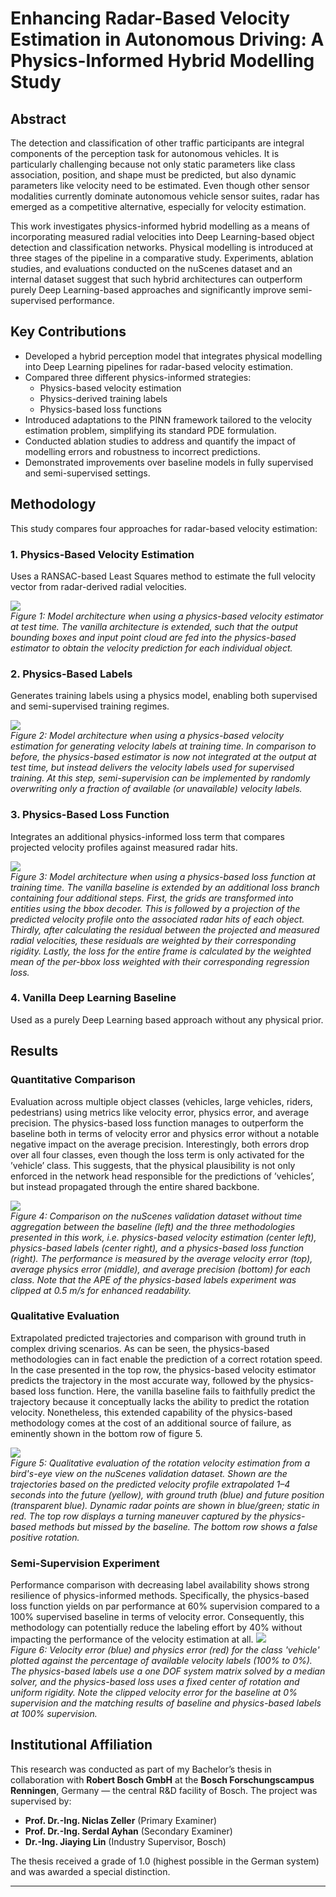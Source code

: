 # Enhancing Radar-Based Velocity Estimation in Autonomous Driving: A Physics-Informed Hybrid Modelling Study

## Abstract

The detection and classification of other traffic participants are integral components of the perception task for autonomous vehicles. It is particularly challenging because not only static parameters like class association, position, and shape must be predicted, but also dynamic parameters like velocity need to be estimated. Even though other sensor modalities currently dominate autonomous vehicle sensor suites, radar has emerged as a competitive alternative, especially for velocity estimation.

This work investigates physics-informed hybrid modelling as a means of incorporating measured radial velocities into Deep Learning-based object detection and classification networks. Physical modelling is introduced at three stages of the pipeline in a comparative study. Experiments, ablation studies, and evaluations conducted on the nuScenes dataset and an internal dataset suggest that such hybrid architectures can outperform purely Deep Learning-based approaches and significantly improve semi-supervised performance.

## Key Contributions

- Developed a hybrid perception model that integrates physical modelling into Deep Learning pipelines for radar-based velocity estimation.
- Compared three different physics-informed strategies:
  - Physics-based velocity estimation
  - Physics-derived training labels
  - Physics-based loss functions
- Introduced adaptations to the PINN framework tailored to the velocity estimation problem, simplifying its standard PDE formulation.
- Conducted ablation studies to address and quantify the impact of modelling errors and robustness to incorrect predictions.
- Demonstrated improvements over baseline models in fully supervised and semi-supervised settings.

## Methodology

This study compares four approaches for radar-based velocity estimation:

### 1. Physics-Based Velocity Estimation

Uses a RANSAC-based Least Squares method to estimate the full velocity vector from radar-derived radial velocities.

![](images/physics_based_estimator_architecture_at_test_time_extended.PNG)  
*Figure 1: Model architecture when using a physics-based velocity estimator at test time. The vanilla architecture is extended, such that the output bounding boxes and input point cloud are fed into the physics-based estimator to obtain the velocity prediction for each individual object.*

### 2. Physics-Based Labels

Generates training labels using a physics model, enabling both supervised and semi-supervised training regimes.

![](images/physics_label_model_architecture_at_train_time.PNG)  
*Figure 2: Model architecture when using a physics-based velocity estimation for generating velocity labels at training time. In comparison to before, the physics-based estimator is now not integrated at the output at test time, but instead delivers the velocity labels used for supervised training. At this step, semi-supervision can be implemented by randomly overwriting only a fraction of available (or unavailable) velocity labels.*

### 3. Physics-Based Loss Function

Integrates an additional physics-informed loss term that compares projected velocity profiles against measured radar hits.

![](images/physics_loss_function_architecture_overview.PNG)  
*Figure 3: Model architecture when using a physics-based loss function at training time. The vanilla baseline is extended by an additional loss branch containing four additional steps. First, the grids are transformed into entities using the bbox decoder. This is followed by a projection of the predicted velocity profile onto the associated radar hits of each object. Thirdly, after calculating the residual between the projected and measured radial velocities, these residuals are weighted by their corresponding rigidity. Lastly, the loss for the entire frame is calculated by the weighted mean of the per-bbox loss weighted with their corresponding regression loss.*

### 4. Vanilla Deep Learning Baseline

Used as a purely Deep Learning based approach without any physical prior.

## Results

### Quantitative Comparison

Evaluation across multiple object classes (vehicles, large vehicles, riders, pedestrians) using metrics like velocity error, physics error, and average precision. The physics-based loss function manages to outperform the baseline both in terms of velocity error and physics error without a notable negative impact on the average precision. Interestingly, both errors drop over all four classes, even though the loss term is only activated for the ’vehicle’ class. This suggests, that the physical plausibility is not only enforced in the network head responsible for the predictions of ’vehicles’, but instead propagated through the entire shared backbone.

![](images/no_time_aggregation_comparison.png)  
*Figure 4: Comparison on the nuScenes validation dataset without time aggregation between the baseline (left) and the three methodologies presented in this work, i.e. physics-based velocity estimation (center left), physics-based labels (center right), and a physics-based loss function (right). The performance is measured by the average velocity error (top), average physics error (middle), and average precision (bottom) for each class. Note that the APE of the physics-based labels experiment was clipped at 0.5 m/s for enhanced readability.*

### Qualitative Evaluation

Extrapolated predicted trajectories and comparison with ground truth in complex driving scenarios. As can be seen, the physics-based methodologies can in fact enable the prediction of a correct rotation speed. In the case presented in the top row, the physics-based velocity estimator predicts the trajectory in the most accurate way, followed by the physics-based loss function. Here, the vanilla baseline fails to faithfully predict the trajectory because it conceptually lacks the ability to predict the rotation velocity. Nonetheless, this extended capability of the physics-based methodology comes at the cost of an additional source of failure, as eminently shown in the bottom row of figure 5.

![](images/qualitative_comparison_rotation_velocity_estimation.png)  
*Figure 5: Qualitative evaluation of the rotation velocity estimation from a bird's-eye view on the nuScenes validation dataset. Shown are the trajectories based on the predicted velocity profile extrapolated 1–4 seconds into the future (yellow), with ground truth (blue) and future position (transparent blue). Dynamic radar points are shown in blue/green; static in red. The top row displays a turning maneuver captured by the physics-based methods but missed by the baseline. The bottom row shows a false positive rotation.*

### Semi-Supervision Experiment

Performance comparison with decreasing label availability shows strong resilience of physics-informed methods. Specifically, the physics-based loss function yields on par performance at 60% supervision compared to a 100% supervised baseline in terms of velocity error. Consequently, this methodology can potentially reduce the labeling effort by 40% without impacting the performance of the velocity estimation at all.
![](images/semi_supervision.png)  
*Figure 6: Velocity error (blue) and physics error (red) for the class 'vehicle' plotted against the percentage of available velocity labels (100% to 0%). The physics-based labels use a one DOF system matrix solved by a median solver, and the physics-based loss uses a fixed center of rotation and uniform rigidity. Note the clipped velocity error for the baseline at 0% supervision and the matching results of baseline and physics-based labels at 100% supervision.*

## Institutional Affiliation

This research was conducted as part of my Bachelor’s thesis in collaboration with **Robert Bosch GmbH** at the **Bosch Forschungscampus Renningen**, Germany — the central R&D facility of Bosch. The project was supervised by:

- **Prof. Dr.-Ing. Niclas Zeller** (Primary Examiner)  
- **Prof. Dr.-Ing. Serdal Ayhan** (Secondary Examiner)  
- **Dr.-Ing. Jiaying Lin** (Industry Supervisor, Bosch)

The thesis received a grade of 1.0 (highest possible in the German system) and was awarded a special distinction.

---
